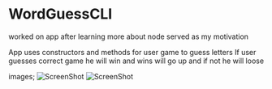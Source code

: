 # WordGuessCLI
worked on app after learning more about node served as my motivation

App uses constructors and methods for user game to guess letters
If user guesses correct game he will win and wins will go up and if not he will loose

images;
![ScreenShot](https://raw.github.com/loreall17/master/WordGuessCli/Screen_shot1.png)
![ScreenShot](https://raw.github.com/loreall17/master/WordGuessCLI/Screen_shot2.png)
